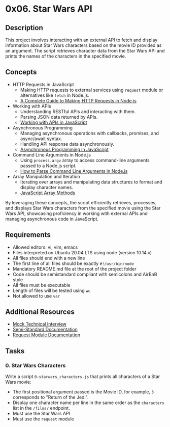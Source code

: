 # 0x06. Star Wars API

## Description
This project involves interacting with an external API to fetch and display information about Star Wars characters based on the movie ID provided as an argument. The script retrieves character data from the Star Wars API and prints the names of the characters in the specified movie.

## Concepts
- HTTP Requests in JavaScript
  - Making HTTP requests to external services using `request` module or alternatives like `fetch` in Node.js.
  - [A Complete Guide to Making HTTP Requests in Node.js](https://www.twilio.com/blog/2017/08/http-requests-in-node-js.html)
- Working with APIs
  - Understanding RESTful APIs and interacting with them.
  - Parsing JSON data returned by APIs.
  - [Working with APIs in JavaScript](https://developer.mozilla.org/en-US/docs/Learn/JavaScript/Client-side_web_APIs/Introduction)
- Asynchronous Programming
  - Managing asynchronous operations with callbacks, promises, and async/await syntax.
  - Handling API response data asynchronously.
  - [Asynchronous Programming in JavaScript](https://developer.mozilla.org/en-US/docs/Learn/JavaScript/Asynchronous)
- Command Line Arguments in Node.js
  - Using `process.argv` array to access command-line arguments passed to a Node.js script.
  - [How to Parse Command Line Arguments in Node.js](https://nodejs.org/en/knowledge/command-line/how-to-parse-command-line-arguments/)
- Array Manipulation and Iteration
  - Iterating over arrays and manipulating data structures to format and display character names.
  - [JavaScript Array Methods](https://developer.mozilla.org/en-US/docs/Web/JavaScript/Reference/Global_Objects/Array)

By leveraging these concepts, the script efficiently retrieves, processes, and displays Star Wars characters from the specified movie using the Star Wars API, showcasing proficiency in working with external APIs and managing asynchronous code in JavaScript.

## Requirements
- Allowed editors: vi, vim, emacs
- Files interpreted on Ubuntu 20.04 LTS using node (version 10.14.x)
- All files should end with a new line
- The first line of all files should be exactly `#!/usr/bin/node`
- Mandatory README.md file at the root of the project folder
- Code should be semistandard compliant with semicolons and AirBnB style
- All files must be executable
- Length of files will be tested using `wc`
- Not allowed to use `var`

## Additional Resources
- [Mock Technical Interview](https://www.algoexpert.io/mock-interview)
- [Semi-Standard Documentation](https://github.com/standard/semistandard)
- [Request Module Documentation](https://www.npmjs.com/package/request)

## Tasks
### 0. Star Wars Characters
Write a script `0-starwars_characters.js` that prints all characters of a Star Wars movie:
- The first positional argument passed is the Movie ID, for example, `3` corresponds to "Return of the Jedi".
- Display one character name per line in the same order as the `characters` list in the `/films/` endpoint.
- Must use the Star Wars API
- Must use the `request` module
